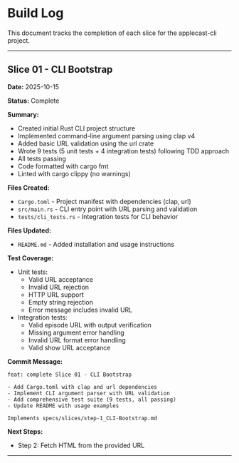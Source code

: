 # Build Log

This document tracks the completion of each slice for the applecast-cli project.

---

## Slice 01 - CLI Bootstrap

**Date:** 2025-10-15

**Status:** Complete

**Summary:**
- Created initial Rust CLI project structure
- Implemented command-line argument parsing using clap v4
- Added basic URL validation using the url crate
- Wrote 9 tests (5 unit tests + 4 integration tests) following TDD approach
- All tests passing
- Code formatted with cargo fmt
- Linted with cargo clippy (no warnings)

**Files Created:**
- `Cargo.toml` - Project manifest with dependencies (clap, url)
- `src/main.rs` - CLI entry point with URL parsing and validation
- `tests/cli_tests.rs` - Integration tests for CLI behavior

**Files Updated:**
- `README.md` - Added installation and usage instructions

**Test Coverage:**
- Unit tests:
  - Valid URL acceptance
  - Invalid URL rejection
  - HTTP URL support
  - Empty string rejection
  - Error message includes invalid URL
- Integration tests:
  - Valid episode URL with output verification
  - Missing argument error handling
  - Invalid URL format error handling
  - Valid show URL acceptance

**Commit Message:**
```
feat: complete Slice 01 - CLI Bootstrap

- Add Cargo.toml with clap and url dependencies
- Implement CLI argument parser with URL validation
- Add comprehensive test suite (9 tests, all passing)
- Update README with usage examples

Implements specs/slices/step-1_CLI-Bootstrap.md
```

**Next Steps:**
- Step 2: Fetch HTML from the provided URL

---
